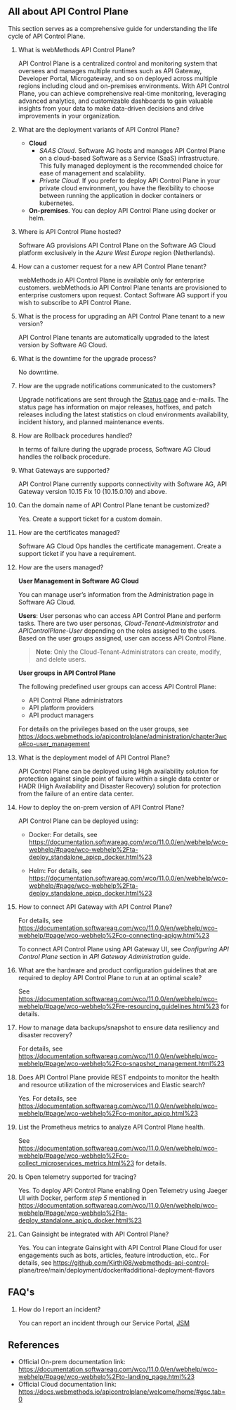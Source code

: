 ## All about API Control Plane

This section serves as a comprehensive guide for understanding the life cycle of API Control Plane.

1. What is webMethods API Control Plane?

   API Control Plane is a centralized control and monitoring system that oversees and manages multiple runtimes such as API Gateway, Developer Portal, Microgateway, and so on deployed across multiple regions 
   including cloud and on-premises environments. With API Control Plane, you can achieve comprehensive real-time monitoring, leveraging advanced analytics, and customizable dashboards to gain valuable insights 
   from your data to make data-driven decisions and drive improvements in your organization.

2. What are the deployment variants of API Control Plane?

   - **Cloud**
      - *SAAS Cloud*. Software AG hosts and manages API Control Plane on a cloud-based Software as a Service (SaaS) infrastructure. This fully managed deployment is the recommended choice for ease of management            and scalability.
      - *Private Cloud*. If you prefer to deploy API Control Plane in your private cloud environment, you have the flexibility to choose between running the application in docker containers or kubernetes.
   - **On-premises**. You can deploy API Control Plane using docker or helm.

3. Where is API Control Plane hosted?<br>

   Software AG provisions API Control Plane on the Software AG Cloud platform exclusively in the *Azure West Europe* region (Netherlands).

4. How can a customer request for a new API Control Plane tenant?<br>

   webMethods.io API Control Plane is available only for enterprise customers. webMethods.io API Control Plane tenants are provisioned to enterprise customers upon request. Contact Software AG support if you wish 
   to subscribe to API Control Plane.

5. What is the process for upgrading an API Control Plane tenant to a new version?<br>

   API Control Plane tenants are automatically upgraded to the latest version by Software AG Cloud.

6. What is the downtime for the upgrade process?

   No downtime.

7. How are the upgrade notifications communicated to the customers?<br>

   Upgrade notifications are sent through the [Status page](https://status.webmethods.io/) and e-mails. The status page has information on major releases, hotfixes, and patch releases including the latest 
   statistics on cloud environments availability, incident history, and planned maintenance events.
   
8. How are Rollback procedures handled?

    In terms of failure during the upgrade process, Software AG Cloud handles the rollback procedure.
   
9. What Gateways are supported?<br>

   API Control Plane currently supports connectivity with Software AG, API Gateway version 10.15 Fix 10 (10.15.0.10) and above.  

11. Can the domain name of API Control Plane tenant be customized?

    Yes. Create a support ticket for a custom domain.

12. How are the certificates managed?

    Software AG Cloud Ops handles the certificate management. Create a support ticket if you have a requirement. 

13. How are the users managed?<br>

    **User Management in Software AG Cloud**

    You can manage user’s information from the Administration page in Software AG Cloud.

    **Users**: User personas who can access API Control Plane and perform tasks. There are two user personas, *Cloud-Tenant-Administrator* and *APIControlPlane-User* depending on the roles assigned to the users. 
    Based on the user groups assigned, user can access API Control Plane.

    >**Note**: Only the Cloud-Tenant-Administrators can create, modify, and delete users.

    **User groups in API Control Plane**

    The following predefined user groups can access API Control Plane:

    *	API Control Plane administrators
    *	API platform providers
    *	API product managers
    
    For details on the privileges based on the user groups, see https://docs.webmethods.io/apicontrolplane/administration/chapter3wco#co-user_management

14. What is the deployment model of API Control Plane?<br>

    API Control Plane can be deployed using High availability solution for protection against single point of failure within a single data center or HADR (High Availability and Disaster Recovery) solution for 
    protection from the failure of an entire data center.

15. How to deploy the on-prem version of API Control Plane?<br>

    API Control Plane can be deployed using:

    - Docker: For details, see https://documentation.softwareag.com/wco/11.0.0/en/webhelp/wco-webhelp/#page/wco-webhelp%2Fta-deploy_standalone_apicp_docker.html%23
   
    - Helm: For details, see https://documentation.softwareag.com/wco/11.0.0/en/webhelp/wco-webhelp/#page/wco-webhelp%2Fta-deploy_standalone_apicp_docker.html%23
   
16. How to connect API Gateway with API Control Plane?<br>

    For details, see https://documentation.softwareag.com/wco/11.0.0/en/webhelp/wco-webhelp/#page/wco-webhelp%2Fco-connecting-apigw.html%23

    To connect API Control Plane using API Gateway UI, see *Configuring API Control Plane* section in *API Gateway Administration* guide.
   
17. What are the hardware and product configuration guidelines that are required to deploy API Control Plane to run at an optimal scale?<br>

    See https://documentation.softwareag.com/wco/11.0.0/en/webhelp/wco-webhelp/#page/wco-webhelp%2Fre-resourcing_guidelines.html%23 for details.

18. How to manage data backups/snapshot to ensure data resiliency and disaster recovery?<br>

    For details, see https://documentation.softwareag.com/wco/11.0.0/en/webhelp/wco-webhelp/#page/wco-webhelp%2Fco-snapshot_management.html%23

19. Does API Control Plane provide REST endpoints to monitor the health and resource utilization of the microservices and Elastic search?<br>

    Yes. For details, see https://documentation.softwareag.com/wco/11.0.0/en/webhelp/wco-webhelp/#page/wco-webhelp%2Fco-monitor_apicp.html%23

20. List the Prometheus metrics to analyze API Control Plane health.<br>

    See https://documentation.softwareag.com/wco/11.0.0/en/webhelp/wco-webhelp/#page/wco-webhelp%2Fco-collect_microservices_metrics.html%23 for details.

21. Is Open telemetry supported for tracing?<br>

    Yes. To deploy API Control Plane enabling Open Telemetry using Jaeger UI with Docker, perform *step 5* mentioned in
    https://documentation.softwareag.com/wco/11.0.0/en/webhelp/wco-webhelp/#page/wco-webhelp%2Fta-deploy_standalone_apicp_docker.html%23

22. Can Gainsight be integrated with API Control Plane?

    Yes. You can integrate Gainsight with API Control Plane Cloud for user engagements such as bots, articles, feature introduction, etc.. For details, see https://github.com/Kirthi08/webmethods-api-control- 
    plane/tree/main/deployment/docker#additional-deployment-flavors


## FAQ's

1. How do I report an incident?<br>

   You can report an incident through our Service Portal, [JSM](https://getsupport.softwareag.com/)


## References

* Official On-prem documentation link: https://documentation.softwareag.com/wco/11.0.0/en/webhelp/wco-webhelp/#page/wco-webhelp%2Fto-landing_page.html%23
* Official Cloud documentation link: https://docs.webmethods.io/apicontrolplane/welcome/home/#gsc.tab=0

    


    

    
    


    


